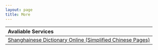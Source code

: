 ```yaml
---
layout: page
title: More
---
```

 
| Avaliable Services |                     
| :--- |                     
| [Shanghainese Dictionary Online (Simplified Chinese Pages)](/shanghainese/) |                      